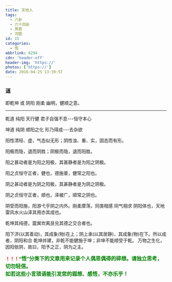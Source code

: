 ```yaml
---
title: 天地人
tags:
  - 八卦
  - 六十四卦
  - 周易
  - 河图
id: 15
categories:
  - 悟
abbrlink: 6294
cdn: 'header-off'
header-img: 'https://'
photos: ['https://']
date: 2016-04-25 13:39:57
---
```


### 道

即乾坤 或 阴阳 刚柔 幽明，健顺之意。

* * *

乾道 纯阳 天行健 君子自强不息---恒守本心

坤道 纯阴 顺阳之化 形乃得成---去杂欲

<!--more-->

阳性清轻、虚，气态似无形；阴性浊、重、实，固态而有形。

阳极而隐，退而阴胜；阴极而隐，退而阳胜。

阳之甚动者是为阳之阳极，其甚静者是为阳之阴极。

阳之贞恒守正者，健也，德施普，健常之阳也。

阴之甚动者是为阴之阳极，其甚静者是为阴之阴极。

阴之贞恒守正者，顺也，泽被广，顺常之阴也。

<!--more-->

阴受而阳施，阳游弋乎阴之内外。刚柔摩荡，同类相感 同气相求 阴阳体也，天地雷风水火山泽其用亦其成也。

乾坤其纯德，震巽坎离艮兑其德之交合者也。

<!--more-->

阳下济(以其善动)，其成象(物)在上；阴上承(以其居静)，其成象(物)在下。所以成者，阴阳和合 乾坤并建，非乾不能健施于坤；非坤不能顺受于乾。 万物之生化，因阳依阴，故曰，阳予之正，阴为之主。  


**<font color=red>！！！</font><font color=green face=微软雅黑 size=3>“悟”分类下的文章用来记录个人偶思偶得的碎想。请独立思考，切勿轻信。  
如若这些小言琐语能引发您的遐想、感悟，不亦乐乎！</font>**